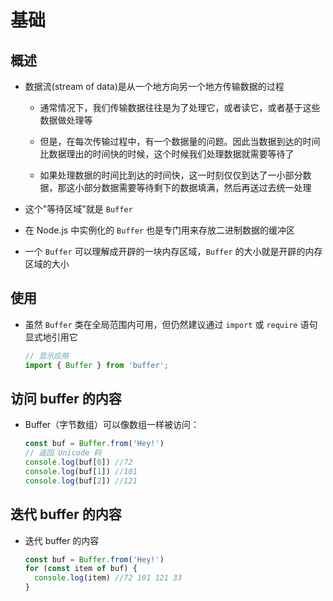 # 基础

## 概述

+ 数据流(stream of data)是从一个地方向另一个地方传输数据的过程

  + 通常情况下，我们传输数据往往是为了处理它，或者读它，或者基于这些数据做处理等

  + 但是，在每次传输过程中，有一个数据量的问题。因此当数据到达的时间比数据理出的时间快的时候，这个时候我们处理数据就需要等待了

  + 如果处理数据的时间比到达的时间快，这一时刻仅仅到达了一小部分数据，那这小部分数据需要等待剩下的数据填满，然后再送过去统一处理

+ 这个"等待区域"就是 `Buffer`

+ 在 Node.js 中实例化的 `Buffer` 也是专门用来存放二进制数据的缓冲区

+ 一个 `Buffer` 可以理解成开辟的一块内存区域，`Buffer` 的大小就是开辟的内存区域的大小

## 使用

+ 虽然 `Buffer` 类在全局范围内可用，但仍然建议通过 `import` 或 `require` 语句显式地引用它

    ```javascript
    // 显示应用
    import { Buffer } from 'buffer';
    ```

## 访问 buffer 的内容

+ Buffer（字节数组）可以像数组一样被访问：

    ```javascript
    const buf = Buffer.from('Hey!')
    // 返回 Unicode 码
    console.log(buf[0]) //72
    console.log(buf[1]) //101
    console.log(buf[2]) //121
    ```

## 迭代 buffer 的内容

+ 迭代 buffer 的内容

    ```javascript
    const buf = Buffer.from('Hey!')
    for (const item of buf) {
      console.log(item) //72 101 121 33
    }
    ```
